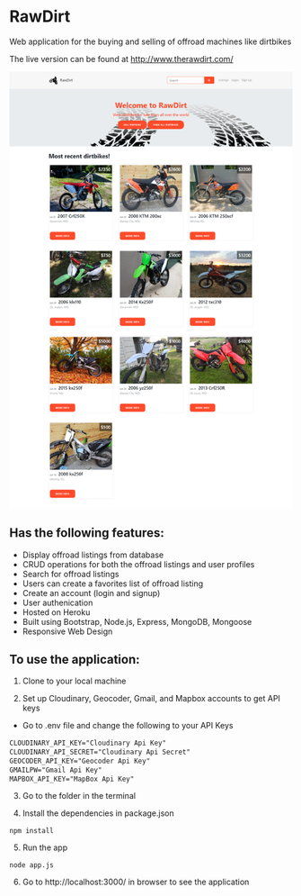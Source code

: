 # RawDirt
Web application for the buying and selling of offroad machines like dirtbikes

The live version can be found at http://www.therawdirt.com/

![Preview image for RawDirt website](preview.png)

## Has the following features:
- Display offroad listings from database
- CRUD operations for both the offroad listings and user profiles
- Search for offroad listings
- Users can create a favorites list of offroad listing
- Create an account (login and signup)
- User authenication
- Hosted on Heroku
- Built using Bootstrap, Node.js, Express, MongoDB, Mongoose
- Responsive Web Design

## To use the application: 

1. Clone to your local machine

2. Set up Cloudinary, Geocoder, Gmail, and Mapbox accounts to get API keys
- Go to .env file and change the following to your API Keys
```
CLOUDINARY_API_KEY="Cloudinary Api Key"
CLOUDINARY_API_SECRET="Cloudinary Api Secret"
GEOCODER_API_KEY="Geocoder Api Key"
GMAILPW="Gmail Api Key"
MAPBOX_API_KEY="MapBox Api Key"
```
3. Go to the folder in the terminal

4. Install the dependencies in package.json
```
npm install
```
5. Run the app
```
node app.js
```
6. Go to http://localhost:3000/ in browser to see the application
